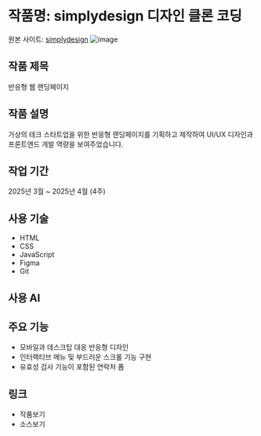 # 작품명: simplydesign 디자인 클론 코딩
원본 사이트: [simplydesign](https://simplydesign.kr/)
![image](https://github.com/user-attachments/assets/6223f58b-1b91-4c2c-963d-82b938f6c0cb)

## 작품 제목
반응형 웹 랜딩페이지

## 작품 설명
가상의 테크 스타트업을 위한 반응형 랜딩페이지를 기획하고 제작하여 UI/UX 디자인과 프론트엔드 개발 역량을 보여주었습니다.

## 작업 기간
2025년 3월 ~ 2025년 4월 (4주)

## 사용 기술
- HTML
- CSS
- JavaScript
- Figma
- Git

## 사용 AI

## 주요 기능

- 모바일과 데스크탑 대응 반응형 디자인
- 인터랙티브 메뉴 및 부드러운 스크롤 기능 구현
- 유효성 검사 기능이 포함된 연락처 폼

## 링크 
* 작품보기
* 소스보기
